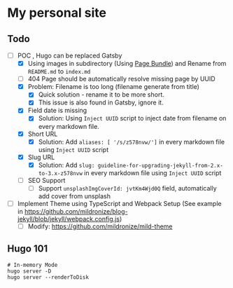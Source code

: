 # My personal site

## Todo
- [ ] POC , Hugo can be replaced Gatsby
  - [X] Using images in subdirectory (Using [Page Bundle](https://gohugo.io/content-management/page-bundles/)) and Rename from `README.md` to `index.md`
  - [ ] 404 Page should be automatically resolve missing page by UUID
  - [X] Problem: Filename is too long (filename generate from title)
    - [X] Quick solution - rename it to be more short.
    - [X] This issue is also found in Gatsby, ignore it.
  - [X] Field date is missing
    - [X] Solution: Using `Inject UUID` script to inject date from filename on every markdown file.
  - [X] Short URL
    - [X] Solution: Add `aliases: [ '/s/z578nvw/']` in every markdown file using  `Inject UUID` script 
  - [X] Slug URL
    - [X] Solution: Add `slug: guideline-for-upgrading-jekyll-from-2.x-to-3.x-z578nvw`  in every markdown file using  `Inject UUID` script 
  - [ ] SEO Support 
    - [ ] Support `unsplashImgCoverId: jvtKm4Wjd0Q` field, automatically add cover from unsplash
- [ ] Implement Theme using TypeScript and Webpack Setup (See example in https://github.com/mildronize/blog-jekyll/blob/jekyll/webpack.config.js)
  - [ ] Modify: https://github.com/mildronize/mild-theme

## Hugo 101

```
# In-memory Mode
hugo server -D  
hugo server --renderToDisk
```